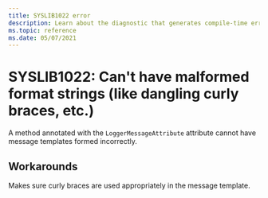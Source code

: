 ```yaml
---
title: SYSLIB1022 error
description: Learn about the diagnostic that generates compile-time error SYSLIB1022.
ms.topic: reference
ms.date: 05/07/2021
---
```

# SYSLIB1022: Can't have malformed format strings (like dangling curly braces, etc.)

A method annotated with the `LoggerMessageAttribute` attribute cannot have message templates formed incorrectly.

## Workarounds

Makes sure curly braces are used appropriately in the message template.